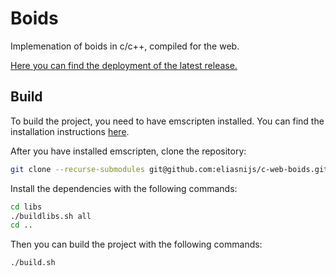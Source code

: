  # Boids

 Implemenation of boids in c/c++, compiled for the web.
 
 [Here you can find the deployment of the latest release.](https://eliasnijs.xyz/projects/boids/boids.html)

## Build

To build the project, you need to have emscripten installed. You can find the installation instructions [here](https://emscripten.org/docs/getting_started/downloads.html).

After you have installed emscripten, clone the repository:

```bash
git clone --recurse-submodules git@github.com:eliasnijs/c-web-boids.git
```

Install the dependencies with the following commands:

```bash
cd libs 
./buildlibs.sh all
cd ..
```

Then you can build the project with the following commands:

```bash
./build.sh
```
